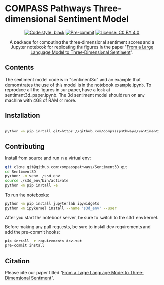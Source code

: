 # COMPASS Pathways Three-dimensional Sentiment Model

<div align="center">

[![Code style: black](https://img.shields.io/badge/code%20style-black-000000.svg)](https://github.com/psf/black)
[![Pre-commit](https://img.shields.io/badge/pre--commit-enabled-brightgreen?logo=pre-commit&logoColor=white)](https://github.com/compasspathways/SentimentDD/blob/main/.pre-commit-config.yaml)
[![License: CC BY 4.0](https://img.shields.io/badge/License-CC_BY_4.0-lightgrey.svg)](https://creativecommons.org/licenses/by/4.0/)

A package for computing the three-dimensional sentiment scores and a Jupyter notebook for replicating the figures in the paper "[From a Large Language Model to Three-Dimensional Sentiment](https://psyarxiv.com/kaeqy)".

</div>

## Contents
The sentiment model code is in "sentiment3d" and an example that demonstrates the use of this model is in the notebook example.ipynb. To reproduce all the figures in our paper, have a look at sentiment3d_paper.ipynb.
The 3d sentiment model should run on any machine with 4GB of RAM or more.

## Installation

```bash

python -m pip install git+https://github.com/compasspathways/Sentiment3D
```

## Contributing

Install from source and run in a virtual env:

```bash
git clone git@github.com:compasspathways/Sentiment3D.git
cd Sentiment3D
python3 -m venv ./s3d_env
source ./s3d_env/bin/activate
python -m pip install -e .
```

To run the notebooks:

```bash
python -m pip install jupyterlab ipywidgets
python -m ipykernel install --name "s3d_env" --user

```

After you start the notebook server, be sure to switch to the s3d_env kernel.

Before making any pull requests, be sure to install dev requirements and add the pre-commit hooks:

```bash
pip install -r requirements-dev.txt
pre-commit install
```

## Citation

Please cite our paper titled "[From a Large Language Model to Three-Dimensional Sentiment](https://psyarxiv.com/kaeqy)".
